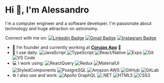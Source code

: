 # Hi 👋, I'm Alessandro

I'm a computer engineer and a software developer. I'm passionate about technology and huge attraction on astronomy.

Connect with me on:
[![Linkedin Badge](https://img.shields.io/badge/-aleantoniolli-blue?style=plastic&logo=Linkedin&logoColor=white&link=https://www.linkedin.com/in/aleantoniolli/)](https://www.linkedin.com/in/aleantoniolli/)
[![Gmail Badge](https://img.shields.io/badge/-ale_antonioli@hotmail.com-c14438?style=plastic&logo=Gmail&logoColor=white&link=mailto:ale_antonioli@hotmail.com)](mailto:ale_antonioli@hotmail.com)
[![Instagram Badge](https://img.shields.io/badge/-aleantoniolli-purple?style=plastic&logo=instagram&logoColor=white&link=https://instagram.com/aleantoniolli/)](https://instagram.com/aleantoniolli)

  
- 🏢 I’m founder and currently working at [**Corujas App**](https://corujasapp.com/) 🦉
- 🚀 I use daily:
  ![JavaScript](https://img.shields.io/badge/-JavaScript-black?style=plastic&logo=javascript)
  ![TypeScript](https://img.shields.io/badge/-TypeScript-black?style=plastic&logo=typescript)
  ![React/Native](https://img.shields.io/badge/-React/Native-3b2e5a?style=plastic&logo=react)
  ![Expo](https://img.shields.io/badge/-Expo-336791?style=plastic&logo=expo)
  ![Git](https://img.shields.io/badge/-Git-black?style=plastic&logo=git)
  ![VS Code](https://img.shields.io/badge/-VS%20Code-007ACC?style=plastic&logo=visual-studio-code)
- 💻 I work using:
  ![ReactQuery](https://img.shields.io/badge/-React%20Query-black?style=plastic&logo=reactquery)
  ![Redux](https://img.shields.io/badge/-Redux-3b2e5a?style=plastic&logo=redux)
  ![MaterialUI](https://img.shields.io/badge/-MaterialUI-3b2e5a?style=plastic&logo=materialdesign)
  ![StyledComponents](https://img.shields.io/badge/-Styled%20Components-181717?style=plastic&logo=styledcomponents)
  ![PostgreSQL](https://img.shields.io/badge/-PostgreSQL-336791?style=plastic&logo=postgresql)
  ![Amazon AWS](https://img.shields.io/badge/Amazon%20AWS-232F3E?style=plastic&logo=amazon-aws)
  ![GitHub](https://img.shields.io/badge/-GitHub-181717?style=plastic&logo=github)
  ![GitLab](https://img.shields.io/badge/-GitLab-FCA121?style=plastic&logo=gitlab)
- ⚙️ I also use and work: ![Apollo GraphQL](https://img.shields.io/badge/Apollo%20Graphql-311C87?style=plastic&logo=apollographql)
  ![.NET](https://img.shields.io/badge/-.NET-512BD4?style=plastic&logo=dotnet)
  ![HTML5](https://img.shields.io/badge/-HTML5-E34F26?style=plastic&logo=html5&logoColor=white)
  ![CSS3](https://img.shields.io/badge/-CSS3-1572B6?style=plastic&logo=css3)
